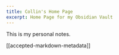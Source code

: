 ```yaml
---
title: Collin's Home Page
excerpt: Home Page for my Obsidian Vault
---
```

This is my personal notes.


[[accepted-markdown-metadata]]



